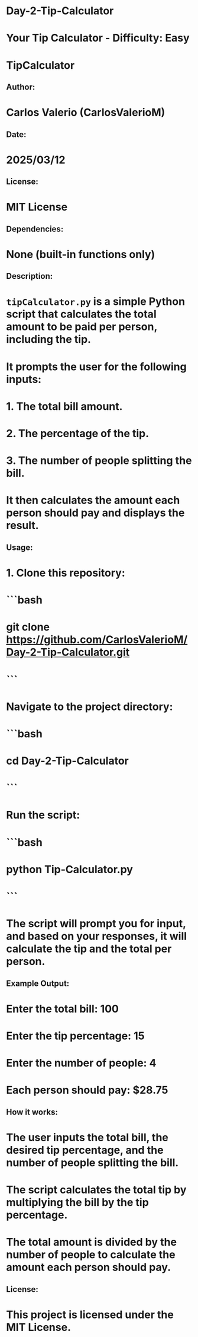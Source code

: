 # Day-2-Tip-Calculator
# Your Tip Calculator - Difficulty: Easy
# TipCalculator

## Author:
# Carlos Valerio (CarlosValerioM)

## Date:
# 2025/03/12

## License:
# MIT License

## Dependencies:
# None (built-in functions only)

## Description:
# `tipCalculator.py` is a simple Python script that calculates the total amount to be paid per person, including the tip.
# It prompts the user for the following inputs:
# 1. The total bill amount.
# 2. The percentage of the tip.
# 3. The number of people splitting the bill.
#
# It then calculates the amount each person should pay and displays the result.

## Usage:
#
# 1. Clone this repository:
#
# ```bash
# git clone https://github.com/CarlosValerioM/Day-2-Tip-Calculator.git
# ```
#
# Navigate to the project directory:
# ```bash
# cd Day-2-Tip-Calculator
# ```
#
# Run the script:
# ```bash
# python Tip-Calculator.py
# ```
#
# The script will prompt you for input, and based on your responses, it will calculate the tip and the total per person.

## Example Output:
# Enter the total bill: 100
# Enter the tip percentage: 15
# Enter the number of people: 4
# Each person should pay: $28.75

## How it works:
# The user inputs the total bill, the desired tip percentage, and the number of people splitting the bill.
#
# The script calculates the total tip by multiplying the bill by the tip percentage.
#
# The total amount is divided by the number of people to calculate the amount each person should pay.

## License:
# This project is licensed under the MIT License.
